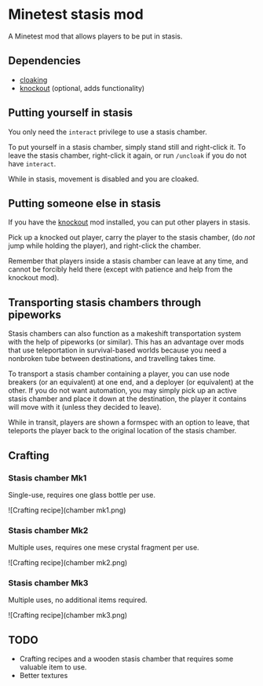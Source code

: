 # Minetest stasis mod

A Minetest mod that allows players to be put in stasis.

## Dependencies

- [cloaking](https://github.com/luk3yx/minetest-cloaking)
- [knockout](https://github.com/Billy-S/knockout) (optional, adds functionality)

## Putting yourself in stasis

You only need the `interact` privilege to use a stasis chamber.

To put yourself in a stasis chamber, simply stand still and right-click it.
  To leave the stasis chamber, right-click it again, or run `/uncloak` if you
  do not have `interact`.

While in stasis, movement is disabled and you are cloaked.

## Putting someone else in stasis

If you have the [knockout](https://github.com/Billy-S/knockout) mod installed,
  you can put other players in stasis.

Pick up a knocked out player, carry the player to the stasis chamber,
  (do *not* jump while holding the player), and right-click the chamber.

Remember that players inside a stasis chamber can leave at any time, and cannot
  be forcibly held there (except with patience and help from the knockout mod).

## Transporting stasis chambers through pipeworks

Stasis chambers can also function as a makeshift transportation system with the
  help of pipeworks (or similar). This has an advantage over mods that use
  teleportation in survival-based worlds because you need a nonbroken tube
  between destinations, and travelling takes time.

To transport a stasis chamber containing a player, you can use node breakers
  (or an equivalent) at one end, and a deployer (or equivalent) at the other.
  If you do not want automation, you may simply pick up an active stasis chamber
  and place it down at the destination, the player it contains will move with it
  (unless they decided to leave).

While in transit, players are shown a formspec with an option to leave, that
  teleports the player back to the original location of the stasis chamber.

## Crafting

### Stasis chamber Mk1

Single-use, requires one glass bottle per use.

![Crafting recipe](chamber mk1.png)

### Stasis chamber Mk2

Multiple uses, requires one mese crystal fragment per use.

![Crafting recipe](chamber mk2.png)

### Stasis chamber Mk3

Multiple uses, no additional items required.

![Crafting recipe](chamber mk3.png)

## TODO

- Crafting recipes and a wooden stasis chamber that requires some valuable item to use.
- Better textures
